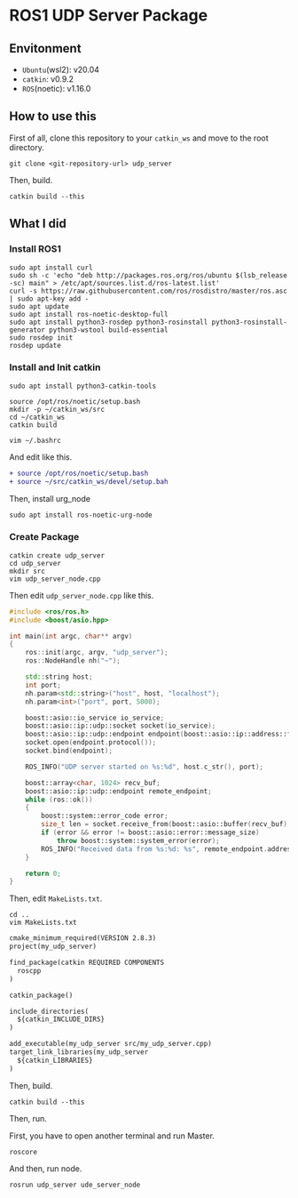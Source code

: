 # ROS1 UDP Server Package

## Envitonment

- `Ubuntu`(wsl2): v20.04
- `catkin`: v0.9.2
- `ROS`(noetic): v1.16.0

## How to use this

First of all, clone this repository to your `catkin_ws` and move to the root directory.

```shell
git clone <git-repository-url> udp_server
```

Then, build.

```shell
catkin build --this
```

## What I did

### Install ROS1

```shell
sudo apt install curl
sudo sh -c 'echo "deb http://packages.ros.org/ros/ubuntu $(lsb_release -sc) main" > /etc/apt/sources.list.d/ros-latest.list'
curl -s https://raw.githubusercontent.com/ros/rosdistro/master/ros.asc | sudo apt-key add -
sudo apt update
sudo apt install ros-noetic-desktop-full
sudo apt install python3-rosdep python3-rosinstall python3-rosinstall-generator python3-wstool build-essential
sudo rosdep init
rosdep update
```

### Install and Init catkin

```shell
sudo apt install python3-catkin-tools

source /opt/ros/noetic/setup.bash
mkdir -p ~/catkin_ws/src
cd ~/catkin_ws
catkin build
```

```shell
vim ~/.bashrc 
```

And edit like this.

```diff
+ source /opt/ros/noetic/setup.bash
+ source ~/src/catkin_ws/devel/setup.bah
```

Then, install urg\_node

```shell
sudo apt install ros-noetic-urg-node
```

### Create Package

```shell
catkin create udp_server
cd udp_server
mkdir src
vim udp_server_node.cpp
```

Then edit `udp_server_node.cpp` like this.

```cpp
#include <ros/ros.h>
#include <boost/asio.hpp>

int main(int argc, char** argv)
{
    ros::init(argc, argv, "udp_server");
    ros::NodeHandle nh("~");

    std::string host;
    int port;
    nh.param<std::string>("host", host, "localhost");
    nh.param<int>("port", port, 5000);

    boost::asio::io_service io_service;
    boost::asio::ip::udp::socket socket(io_service);
    boost::asio::ip::udp::endpoint endpoint(boost::asio::ip::address::from_string(host), port);
    socket.open(endpoint.protocol());
    socket.bind(endpoint);

    ROS_INFO("UDP server started on %s:%d", host.c_str(), port);

    boost::array<char, 1024> recv_buf;
    boost::asio::ip::udp::endpoint remote_endpoint;
    while (ros::ok())
    {
        boost::system::error_code error;
        size_t len = socket.receive_from(boost::asio::buffer(recv_buf), remote_endpoint, 0, error);
        if (error && error != boost::asio::error::message_size)
            throw boost::system::system_error(error);
        ROS_INFO("Received data from %s:%d: %s", remote_endpoint.address().to_string().c_str(), remote_endpoint.port(), recv_buf.data());
    }

    return 0;
}
```

Then, edit `MakeLists.txt`.

```shell
cd ..
vim MakeLists.txt
```

```txt
cmake_minimum_required(VERSION 2.8.3)
project(my_udp_server)

find_package(catkin REQUIRED COMPONENTS
  roscpp
)

catkin_package()

include_directories(
  ${catkin_INCLUDE_DIRS}
)

add_executable(my_udp_server src/my_udp_server.cpp)
target_link_libraries(my_udp_server
  ${catkin_LIBRARIES}
)
```

Then, build.

```shell
catkin build --this
```

Then, run.

First, you have to open another terminal and run Master.

```shell
roscore
```
And then, run node.

```shell
rosrun udp_server ude_server_node
```
